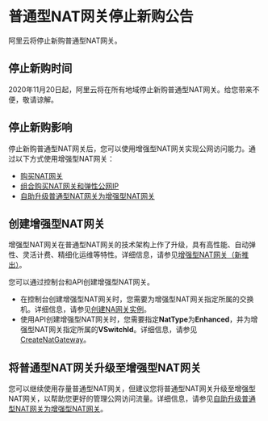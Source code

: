 # 普通型NAT网关停止新购公告

阿里云将停止新购普通型NAT网关。

## 停止新购时间

2020年11月20日起，阿里云将在所有地域停止新购普通型NAT网关。给您带来不便，敬请谅解。

## 停止新购影响

停止新购普通型NAT网关后，您可以使用增强型NAT网关实现公网访问能力。通过以下方式使用增强型NAT网关：

-   [购买NAT网关](/cn.zh-CN/购买指南/购买NAT网关.md)
-   [组合购买NAT网关和弹性公网IP](/cn.zh-CN/购买指南/组合购买NAT网关和弹性公网IP.md)
-   [自助升级普通型NAT网关为增强型NAT网关](/cn.zh-CN/网关类型/自助升级普通型NAT网关为增强型NAT网关.md)

## 创建增强型NAT网关

增强型NAT网关在普通型NAT网关的技术架构上作了升级，具有高性能、自动弹性、灵活计费、精细化运维等特性。详细信息，请参见[增强型NAT网关（新推出）](/cn.zh-CN/网关类型/增强型NAT网关（新推出）.md)。

您可以通过控制台和API创建增强型NAT网关。

-   在控制台创建增强型NAT网关时，您需要为增强型NAT网关指定所属的交换机。详细信息，请参见[创建NA网关实例](/cn.zh-CN/基本功能操作/创建NAT网关实例.md)。
-   使用API创建增强型NAT网关时，您需要指定**NatType**为**Enhanced**，并为增强型NAT网关指定所属的**VSwitchId**。详细信息，请参见[CreateNatGateway](/cn.zh-CN/API参考/NAT网关/CreateNatGateway.md)。

## 将普通型NAT网关升级至增强型NAT网关

您可以继续使用存量普通型NAT网关，但建议您将普通型NAT网关升级至增强型NAT网关，以帮助您更好的管理公网访问流量。详细信息，请参见[自助升级普通型NAT网关为增强型NAT网关](/cn.zh-CN/网关类型/自助升级普通型NAT网关为增强型NAT网关.md)。

